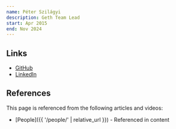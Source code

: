 ```yaml
---
name: Péter Szilágyi
description: Geth Team Lead
start: Apr 2015
end: Nov 2024
---
```


## Links
- [GitHub](https://github.com/karalabe)
- [LinkedIn](https://www.linkedin.com/in/karalabe/)

## References

This page is referenced from the following articles and videos:

- [People]({{ '/people/' | relative_url }}) - Referenced in content